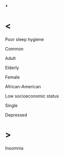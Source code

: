 # .

# <

Poor sleep hygiene

Common

Adult

Elderly

Female

African-American

Low socioeconomic status

Single

Depressed

# >

Insomnia
